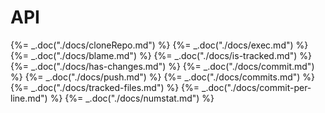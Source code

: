 # API

{%= _.doc("./docs/cloneRepo.md") %}
{%= _.doc("./docs/exec.md") %}
{%= _.doc("./docs/blame.md") %}
{%= _.doc("./docs/is-tracked.md") %}
{%= _.doc("./docs/has-changes.md") %}
{%= _.doc("./docs/commit.md") %}
{%= _.doc("./docs/push.md") %}
{%= _.doc("./docs/commits.md") %}
{%= _.doc("./docs/tracked-files.md") %}
{%= _.doc("./docs/commit-per-line.md") %}
{%= _.doc("./docs/numstat.md") %}
